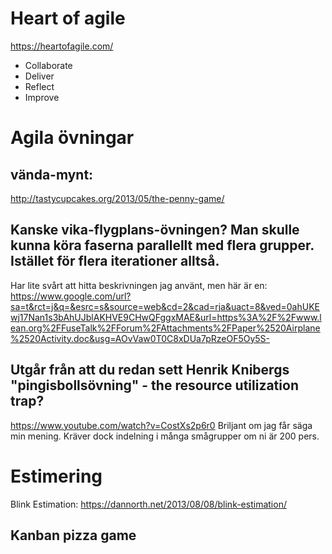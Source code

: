 # Heart of agile
https://heartofagile.com/
- Collaborate
- Deliver
- Reflect
- Improve

# Agila övningar

## vända-mynt:
http://tastycupcakes.org/2013/05/the-penny-game/

## Kanske vika-flygplans-övningen? Man skulle kunna köra faserna parallellt med flera grupper. Istället för flera iterationer alltså. 

Har lite svårt att hitta beskrivningen jag använt, men här är en:
https://www.google.com/url?sa=t&rct=j&q=&esrc=s&source=web&cd=2&cad=rja&uact=8&ved=0ahUKEwj17Nan1s3bAhUJblAKHVE9CHwQFggxMAE&url=https%3A%2F%2Fwww.lean.org%2FFuseTalk%2FForum%2FAttachments%2FPaper%2520Airplane%2520Activity.doc&usg=AOvVaw0T0C8xDUa7pRzeOF5Oy5S-

## Utgår från att du redan sett Henrik Knibergs "pingisbollsövning" - the resource utilization trap?
https://www.youtube.com/watch?v=CostXs2p6r0
Briljant om jag får säga min mening. Kräver dock indelning i många smågrupper om ni är 200 pers.

# Estimering

Blink Estimation: https://dannorth.net/2013/08/08/blink-estimation/

## Kanban pizza game

